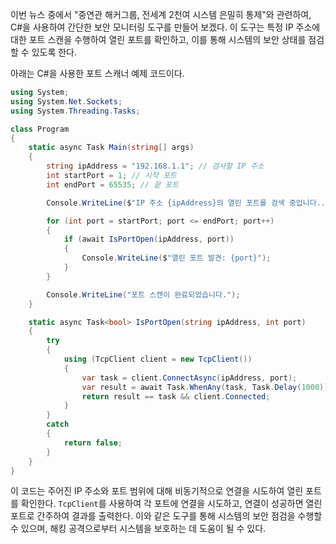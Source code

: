 이번 뉴스 중에서 "중연관 해커그룹, 전세계 2천여 시스템 은밀히 통제"와 관련하여, C#을 사용하여 간단한 보안 모니터링 도구를 만들어 보겠다. 이 도구는 특정 IP 주소에 대한 포트 스캔을 수행하여 열린 포트를 확인하고, 이를 통해 시스템의 보안 상태를 점검할 수 있도록 한다.

아래는 C#을 사용한 포트 스캐너 예제 코드이다.

```csharp
using System;
using System.Net.Sockets;
using System.Threading.Tasks;

class Program
{
    static async Task Main(string[] args)
    {
        string ipAddress = "192.168.1.1"; // 검사할 IP 주소
        int startPort = 1; // 시작 포트
        int endPort = 65535; // 끝 포트

        Console.WriteLine($"IP 주소 {ipAddress}의 열린 포트를 검색 중입니다...");

        for (int port = startPort; port <= endPort; port++)
        {
            if (await IsPortOpen(ipAddress, port))
            {
                Console.WriteLine($"열린 포트 발견: {port}");
            }
        }

        Console.WriteLine("포트 스캔이 완료되었습니다.");
    }

    static async Task<bool> IsPortOpen(string ipAddress, int port)
    {
        try
        {
            using (TcpClient client = new TcpClient())
            {
                var task = client.ConnectAsync(ipAddress, port);
                var result = await Task.WhenAny(task, Task.Delay(1000));
                return result == task && client.Connected;
            }
        }
        catch
        {
            return false;
        }
    }
}
```

이 코드는 주어진 IP 주소와 포트 범위에 대해 비동기적으로 연결을 시도하여 열린 포트를 확인한다. `TcpClient`를 사용하여 각 포트에 연결을 시도하고, 연결이 성공하면 열린 포트로 간주하여 결과를 출력한다. 이와 같은 도구를 통해 시스템의 보안 점검을 수행할 수 있으며, 해킹 공격으로부터 시스템을 보호하는 데 도움이 될 수 있다.